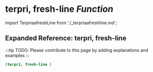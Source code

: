 # **terpri, fresh-line** *Function*

import TerpriaafreshLine from './_terpriaafreshline.md';

<TerpriaafreshLine />

## Expanded Reference: terpri, fresh-line

:::tip
TODO: Please contribute to this page by adding explanations and examples
:::

```lisp
(terpri, fresh-line )
```
